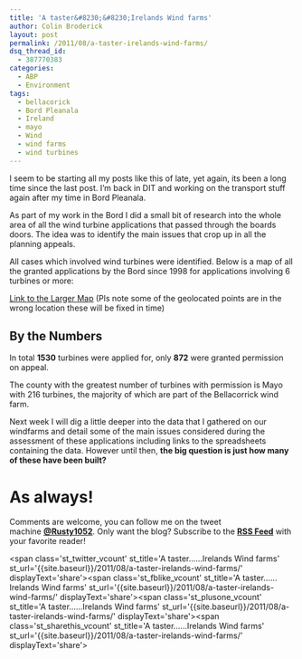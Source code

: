 ```yaml
---
title: 'A taster&#8230;&#8230;Irelands Wind farms'
author: Colin Broderick
layout: post
permalink: /2011/08/a-taster-irelands-wind-farms/
dsq_thread_id:
  - 387770383
categories:
  - ABP
  - Environment
tags:
  - bellacorick
  - Bord Pleanala
  - Ireland
  - mayo
  - Wind
  - wind farms
  - wind turbines
---
```

I seem to be starting all my posts like this of late, yet again, its been a long time since the last post. I&#8217;m back in DIT and working on the transport stuff again after my time in Bord Pleanala.

As part of my work in the Bord I did a small bit of research into the whole area of all the wind turbine applications that passed through the boards doors. The idea was to identify the main issues that crop up in all the planning appeals.

All cases which involved wind turbines were identified. Below is a map of all the granted applications by the Bord since 1998 for applications involving 6 turbines or more:



[Link to the Larger Map][1] (Pls note some of the geolocated points are in the wrong location these will be fixed in time)

## By the Numbers

In total **1530** turbines were applied for, only **872** were granted permission on appeal.

The county with the greatest number of turbines with permission is Mayo with 216 turbines, the majority of which are part of the Bellacorrick wind farm.

Next week I will dig a little deeper into the data that I gathered on our windfarms and detail some of the main issues considered during the assessment of these applications including links to the spreadsheets containing the data. However until then, **the big question is just how many of these have been built?**

# As always!

Comments are welcome, you can follow me on the tweet machine **<a title="Follow me on Twitter" href="http://twitter.com/#!/rusty1052" target="_blank">@Rusty1052</a>**. Only want the blog? Subscribe to the **<a title="RSS Feed" href="http://feeds.feedburner.com/AnIrishPlanningStudentsBlog" target="_blank">RSS Feed</a>** with your favorite reader!

<span class='st\_twitter\_vcount' st\_title='A taster&#8230;&#8230;Irelands Wind farms' st\_url='{{site.baseurl}}/2011/08/a-taster-irelands-wind-farms/' displayText='share'></span><span class='st\_fblike\_vcount' st\_title='A taster&#8230;&#8230;Irelands Wind farms' st\_url='{{site.baseurl}}/2011/08/a-taster-irelands-wind-farms/' displayText='share'></span><span class='st\_plusone\_vcount' st\_title='A taster&#8230;&#8230;Irelands Wind farms' st\_url='{{site.baseurl}}/2011/08/a-taster-irelands-wind-farms/' displayText='share'></span><span class='st\_sharethis\_vcount' st\_title='A taster&#8230;&#8230;Irelands Wind farms' st\_url='{{site.baseurl}}/2011/08/a-taster-irelands-wind-farms/' displayText='share'></span>

 [1]: http://www.google.com/fusiontables/embedviz?viz=MAP&q=select+col2%3E%3E1+from+1207460+where+col16%3E%3E0+%3D+'grant'&h=false&lat=53.56967636543384&lng=-7.25797873046873&z=7&t=1&l=col2%3E%3E "All applications granted for wind turbines by Bord Pleanala"